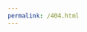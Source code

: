 ```yaml
---
permalink: /404.html
---
```


<html>
	<head>
		<title>
			digga du bist dumm
		</title>
	</head>

</html>

